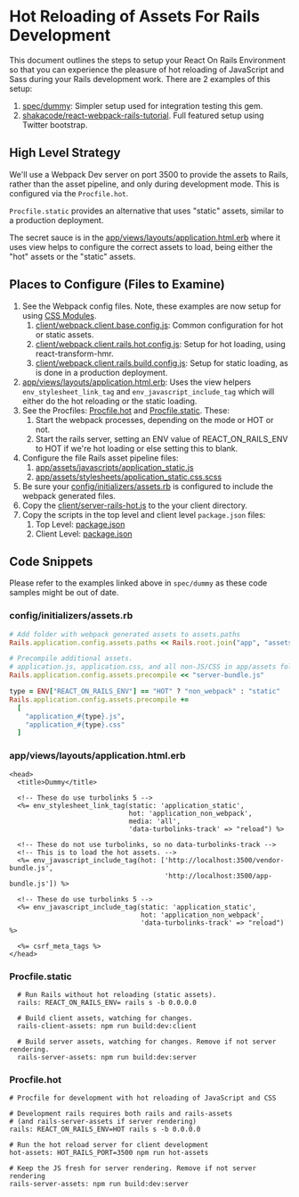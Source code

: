 # Hot Reloading of Assets For Rails Development

This document outlines the steps to setup your React On Rails Environment so that you can experience the pleasure of hot reloading of JavaScript and Sass during your Rails development work. There are 2 examples of this setup:

1. [spec/dummy](https://github.com/shakacode/react_on_rails/tree/master/spec/dummy): Simpler setup used for integration testing this gem.
1. [shakacode/react-webpack-rails-tutorial](https://github.com/shakacode/react-webpack-rails-tutorial/). Full featured setup using Twitter bootstrap.

## High Level Strategy

We'll use a Webpack Dev server on port 3500 to provide the assets to Rails, rather than the asset pipeline, and only during development mode. This is configured via the `Procfile.hot`. 

`Procfile.static` provides an alternative that uses "static" assets, similar to a production deployment.

The secret sauce is in the [app/views/layouts/application.html.erb](../../spec/dummy/app/views/layouts/application.html.erb) where it uses view helps to configure the correct assets to load, being either the "hot" assets or the "static" assets.

## Places to Configure (Files to Examine)

1. See the Webpack config files. Note, these examples are now setup for using [CSS Modules](https://github.com/css-modules/css-modules).
   1. [client/webpack.client.base.config.js](../../spec/dummy/client/webpack.client.base.config.js): Common configuration for hot or static assets.
   1. [client/webpack.client.rails.hot.config.js](../../spec/dummy/client/webpack.client.rails.hot.config.js): Setup for hot loading, using react-transform-hmr.
   1. [client/webpack.client.rails.build.config.js](../../spec/dummy/client/webpack.client.rails.build.config.js): Setup for static loading, as is done in a production deployment.
1. [app/views/layouts/application.html.erb](../../spec/dummy/app/views/layouts/application.html.erb): Uses the view helpers `env_stylesheet_link_tag` and `env_javascript_include_tag` which will either do the hot reloading or the static loading.
1. See the Procfiles: [Procfile.hot](../../spec/dummy/Procfile.hot) and [Procfile.static](../../spec/dummy/Procfile.static). These:
   1. Start the webpack processes, depending on the mode or HOT or not.
   2. Start the rails server, setting an ENV value of REACT_ON_RAILS_ENV to HOT if we're hot loading or else setting this to blank.
1. Configure the file Rails asset pipeline files:
   1. [app/assets/javascripts/application_static.js](../../spec/dummy/app/assets/javascripts/application_static.js) 
   1. [app/assets/stylesheets/application_static.css.scss](../../spec/dummy/app/assets/stylesheets/application_static.css.scss)
1. Be sure your [config/initializers/assets.rb](../../spec/dummy/config/initializers/assets.rb) is configured to include the webpack generated files.
1. Copy the [client/server-rails-hot.js](../../spec/dummy/client/server-rails-hot.js) to the your client directory.
1. Copy the scripts in the top level and client level `package.json` files:
   1. Top Level: [package.json](../../spec/dummy/package.json)
   1. Client Level: [package.json](../../spec/dummy/client/package.json)


## Code Snippets
Please refer to the examples linked above in `spec/dummy` as these code samples might be out of date.


### config/initializers/assets.rb

```ruby
# Add folder with webpack generated assets to assets.paths
Rails.application.config.assets.paths << Rails.root.join("app", "assets", "webpack")

# Precompile additional assets.
# application.js, application.css, and all non-JS/CSS in app/assets folder are already added.
Rails.application.config.assets.precompile << "server-bundle.js"

type = ENV["REACT_ON_RAILS_ENV"] == "HOT" ? "non_webpack" : "static"
Rails.application.config.assets.precompile +=
  [
    "application_#{type}.js",
    "application_#{type}.css"
  ]
```

### app/views/layouts/application.html.erb

```erb
<head>
  <title>Dummy</title>

  <!-- These do use turbolinks 5 -->
  <%= env_stylesheet_link_tag(static: 'application_static',
                              hot: 'application_non_webpack',
                              media: 'all',
                              'data-turbolinks-track' => "reload") %>

  <!-- These do not use turbolinks, so no data-turbolinks-track -->
  <!-- This is to load the hot assets. -->
  <%= env_javascript_include_tag(hot: ['http://localhost:3500/vendor-bundle.js',
                                       'http://localhost:3500/app-bundle.js']) %>

  <!-- These do use turbolinks 5 -->
  <%= env_javascript_include_tag(static: 'application_static',
                                 hot: 'application_non_webpack',
                                 'data-turbolinks-track' => "reload") %>

  <%= csrf_meta_tags %>
</head>
```

### Procfile.static
```
  # Run Rails without hot reloading (static assets).
  rails: REACT_ON_RAILS_ENV= rails s -b 0.0.0.0
  
  # Build client assets, watching for changes.
  rails-client-assets: npm run build:dev:client
  
  # Build server assets, watching for changes. Remove if not server rendering.
  rails-server-assets: npm run build:dev:server
```

### Procfile.hot

```
# Procfile for development with hot reloading of JavaScript and CSS 

# Development rails requires both rails and rails-assets
# (and rails-server-assets if server rendering)
rails: REACT_ON_RAILS_ENV=HOT rails s -b 0.0.0.0

# Run the hot reload server for client development
hot-assets: HOT_RAILS_PORT=3500 npm run hot-assets

# Keep the JS fresh for server rendering. Remove if not server rendering
rails-server-assets: npm run build:dev:server
```

